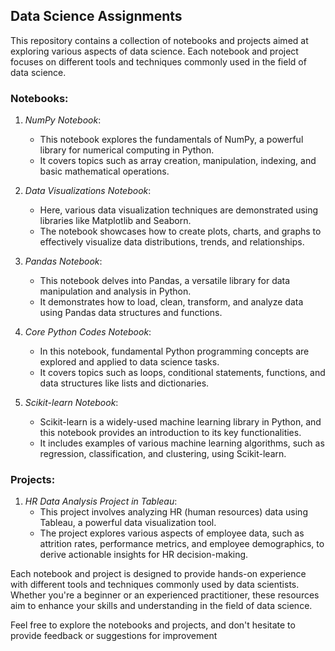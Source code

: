 ## Data Science Assignments

This repository contains a collection of notebooks and projects aimed at exploring various aspects of data science. Each notebook and project focuses on different tools and techniques commonly used in the field of data science.

### Notebooks:

1. *NumPy Notebook*:
   - This notebook explores the fundamentals of NumPy, a powerful library for numerical computing in Python.
   - It covers topics such as array creation, manipulation, indexing, and basic mathematical operations.

2. *Data Visualizations Notebook*:
   - Here, various data visualization techniques are demonstrated using libraries like Matplotlib and Seaborn.
   - The notebook showcases how to create plots, charts, and graphs to effectively visualize data distributions, trends, and relationships.

3. *Pandas Notebook*:
   - This notebook delves into Pandas, a versatile library for data manipulation and analysis in Python.
   - It demonstrates how to load, clean, transform, and analyze data using Pandas data structures and functions.

4. *Core Python Codes Notebook*:
   - In this notebook, fundamental Python programming concepts are explored and applied to data science tasks.
   - It covers topics such as loops, conditional statements, functions, and data structures like lists and dictionaries.

5. *Scikit-learn Notebook*:
   - Scikit-learn is a widely-used machine learning library in Python, and this notebook provides an introduction to its key functionalities.
   - It includes examples of various machine learning algorithms, such as regression, classification, and clustering, using Scikit-learn.

### Projects:

1. *HR Data Analysis Project in Tableau*:
   - This project involves analyzing HR (human resources) data using Tableau, a powerful data visualization tool.
   - The project explores various aspects of employee data, such as attrition rates, performance metrics, and employee demographics, to derive actionable insights for HR decision-making.

Each notebook and project is designed to provide hands-on experience with different tools and techniques commonly used by data scientists. Whether you're a beginner or an experienced practitioner, these resources aim to enhance your skills and understanding in the field of data science.

Feel free to explore the notebooks and projects, and don't hesitate to provide feedback or suggestions for improvement
